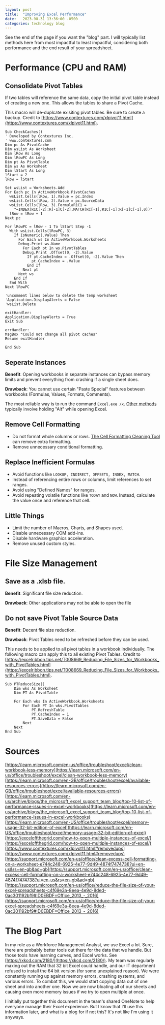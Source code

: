 ```yaml
---
layout: post
title:  "Improving Excel Performance"
date:   2023-08-31 13:36:00 -0500
categories: technology blog
---
```


See the end of the page if you want the "blog" part. I will typically list methods here from most impactful to least impactful, considering both performance and the end result of your spreadsheet.

# Performance (CPU and RAM)

## Consolidate Pivot Tables
If two tables will reference the same data, copy the initial pivot table instead of creating a new one. This allows the tables to share a Pivot Cache.

This macro will de-duplcate exisiting pivot tables. Be sure to create a backup. Credit to [https://www.contextures.com/xlpivot11.html](https://www.contextures.com/xlpivot11.html).

```
Sub CheckCaches()
' Developed by Contextures Inc.
' www.contextures.com
Dim pc As PivotCache
Dim wsList As Worksheet
Dim lRow As Long
Dim lRowPC As Long
Dim pt As PivotTable
Dim ws As Worksheet
Dim lStart As Long
lStart = 2
lRow = lStart

Set wsList = Worksheets.Add
For Each pc In ActiveWorkbook.PivotCaches
  wsList.Cells(lRow, 1).Value = pc.Index
  wsList.Cells(lRow, 2).Value = pc.SourceData
  wsList.Cells(lRow, 3).FormulaR1C1 = _
    "=INDEX(R1C[-2]:R[-1]C[-2],MATCH(RC[-1],R1C[-1]:R[-1]C[-1],0))"
  lRow = lRow + 1
Next pc

For lRowPC = lRow - 1 To lStart Step -1
  With wsList.Cells(lRowPC, 3)
    If IsNumeric(.Value) Then
      For Each ws In ActiveWorkbook.Worksheets
      Debug.Print ws.Name
        For Each pt In ws.PivotTables
        Debug.Print .Offset(0, -2).Value
          If pt.CacheIndex = .Offset(0, -2).Value Then
            pt.CacheIndex = .Value
          End If
        Next pt
      Next ws
    End If
  End With
Next lRowPC

'uncomment lines below to delete the temp worksheet
'Application.DisplayAlerts = False
'wsList.Delete

exitHandler:
Application.DisplayAlerts = True
Exit Sub

errHandler:
MsgBox "Could not change all pivot caches"
Resume exitHandler

End Sub
```

## Seperate Instances
**Benefit**: Opening workbooks in separate instances can bypass memory limits and prevent everything from crashing if a single sheet does.

**Drawback**: You cannot use certain "Paste Special" features between workbooks (Formulas, Values, Formats, Comments).

The most reliable way is to run the command `Excel.exe /x`. [Other methods](https://exceloffthegrid.com/how-to-open-multiple-instances-of-excel/) typically involve holding "Alt" while opening Excel.

## Remove Cell Formatting
 * Do not format whole columns or rows. [The Cell Formatting Cleaning Tool](https://support.microsoft.com/en-us/office/clean-excess-cell-formatting-on-a-worksheet-e744c248-6925-4e77-9d49-4874f7474738?ui=en-us&rs=en-gb&ad=gb) can remove extra formatting.
 * Remove unnecessary conditional formatting.

## Replace Inefficient Formulas
 * Avoid functions like `LOOKUP, INDIRECT, OFFSETS, INDEX, MATCH`.
 * Instead of referencing entire rows or columns, limit references to set ranges.
 * Avoid using "Defined Names" for ranges.
 * Avoid repeating volatile functions like `TODAY` and `NOW`. Instead, calculate the value once and reference that cell.

## Little Things
 * Limit the number of Macros, Charts, and Shapes used.
 * Disable unnecessary COM add-ins.
 * Disable hardware graphics acceleration.
 * Remove unused custom styles.

# File Size Management

## Save as a .xlsb file.
**Benefit**: Significant file size reduction.

**Drawback**: Other applications may not be able to open the file

## Do not save Pivot Table Source Data
**Benefit**: Decent file size reduction.

**Drawback**: Pivot Tables need to be refreshed before they can be used.

This needs to be applied to all pivot tables in a workbook individually. The following macro can apply this to all existing Pivot Tables. Credit to [https://excelribbon.tips.net/T008669_Reducing_File_Sizes_for_Workbooks_with_PivotTables.html](https://excelribbon.tips.net/T008669_Reducing_File_Sizes_for_Workbooks_with_PivotTables.html).

```
Sub PTReduceSize()
    Dim wks As Worksheet
    Dim PT As PivotTable

    For Each wks In ActiveWorkbook.Worksheets
        For Each PT In wks.PivotTables
            PT.RefreshTable
            PT.CacheIndex = 1
            PT.SaveData = False
        Next
    Next
End Sub
```

# Sources
[https://learn.microsoft.com/en-us/office/troubleshoot/excel/clean-workbook-less-memory](https://learn.microsoft.com/en-us/office/troubleshoot/excel/clean-workbook-less-memory)  
[https://learn.microsoft.com/en-GB/office/troubleshoot/excel/available-resources-errors](https://learn.microsoft.com/en-GB/office/troubleshoot/excel/available-resources-errors)  
[https://learn.microsoft.com/en-us/archive/blogs/the_microsoft_excel_support_team_blog/top-10-list-of-performance-issues-in-excel-workbooks](https://learn.microsoft.com/en-us/archive/blogs/the_microsoft_excel_support_team_blog/top-10-list-of-performance-issues-in-excel-workbooks)  
[https://learn.microsoft.com/en-US/office/troubleshoot/excel/memory-usage-32-bit-edition-of-excel](https://learn.microsoft.com/en-US/office/troubleshoot/excel/memory-usage-32-bit-edition-of-excel)  
[https://exceloffthegrid.com/how-to-open-multiple-instances-of-excel/](https://exceloffthegrid.com/how-to-open-multiple-instances-of-excel/)  
[https://www.contextures.com/xlpivot11.html#removedups](https://www.contextures.com/xlpivot11.html#removedups)  
[https://support.microsoft.com/en-us/office/clean-excess-cell-formatting-on-a-worksheet-e744c248-6925-4e77-9d49-4874f7474738?ui=en-us&rs=en-gb&ad=gb](https://support.microsoft.com/en-us/office/clean-excess-cell-formatting-on-a-worksheet-e744c248-6925-4e77-9d49-4874f7474738?ui=en-us&rs=en-gb&ad=gb)  
[https://support.microsoft.com/en-us/office/reduce-the-file-size-of-your-excel-spreadsheets-c4f69e3a-8eea-4e9d-8ded-0ac301192bf9#ID0EBDF=Office_2013_-_2016](https://support.microsoft.com/en-us/office/reduce-the-file-size-of-your-excel-spreadsheets-c4f69e3a-8eea-4e9d-8ded-0ac301192bf9#ID0EBDF=Office_2013_-_2016)  

# The Blog Part
In my role as a Workforce Management Analyst, we use Excel a lot. Sure, there are probably better tools out there for the data that we handle. But those tools have learning curves, and Excel works. See [https://xkcd.com/2180/](https://xkcd.com/2180/). My team was regularly maxing out the RAM that 32 bit Excel could handle, and our IT department refused to install the 64 bit version (for some unexplained reason). We were constantly running up against memory errors, crashing systems, and various errors. To combat this, we would start copying data out of one sheet and into another one. Now we are now bloating all of our sheets and causing even more memory issues if we try to open multiple at once.

I initially put together this document in the team's shared OneNote to help everyone manage their Excel experience. But I know that I'll use this information later, and what is a blog for if not this? It's not like I'm using it anyways.
